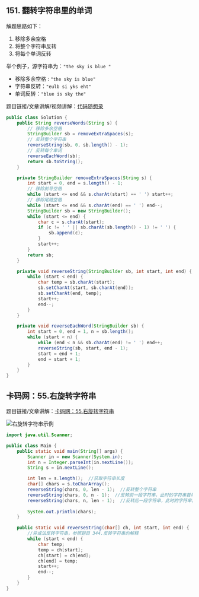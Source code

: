 ## 151. 翻转字符串里的单词

解题思路如下：

1. 移除多余空格
2. 将整个字符串反转
3. 将每个单词反转

举个例子，源字符串为：`"the sky is blue "`

- 移除多余空格 : `"the sky is blue"`
- 字符串反转：`"eulb si yks eht"`
- 单词反转：`"blue is sky the"`

题目链接/文章讲解/视频讲解：[代码随想录](https://programmercarl.com/0151.%E7%BF%BB%E8%BD%AC%E5%AD%97%E7%AC%A6%E4%B8%B2%E9%87%8C%E7%9A%84%E5%8D%95%E8%AF%8D.html)

```java
public class Solution {
    public String reverseWords(String s) {
        // 移除多余空格
        StringBuilder sb = removeExtraSpaces(s);
        // 反转整个字符串
        reverseString(sb, 0, sb.length() - 1);
        // 反转每个单词
        reverseEachWord(sb);
        return sb.toString();
    }

    private StringBuilder removeExtraSpaces(String s) {
        int start = 0, end = s.length() - 1;
        // 移除前导空格
        while (start <= end && s.charAt(start) == ' ') start++;
        // 移除尾随空格
        while (start <= end && s.charAt(end) == ' ') end--;
        StringBuilder sb = new StringBuilder();
        while (start <= end) {
            char c = s.charAt(start);
            if (c != ' ' || sb.charAt(sb.length() - 1) != ' ') {
                sb.append(c);
            }
            start++;
        }
        return sb;
    }

    private void reverseString(StringBuilder sb, int start, int end) {
        while (start < end) {
            char temp = sb.charAt(start);
            sb.setCharAt(start, sb.charAt(end));
            sb.setCharAt(end, temp);
            start++;
            end--;
        }
    }

    private void reverseEachWord(StringBuilder sb) {
        int start = 0, end = 1, n = sb.length();
        while (start < n) {
            while (end < n && sb.charAt(end) != ' ') end++;
            reverseString(sb, start, end - 1);
            start = end + 1;
            end = start + 1;
        }
    }
}
```

## 卡码网：55.右旋转字符串

题目链接/文章讲解：[卡码网：55.右旋转字符串](https://programmercarl.com/kama55.%E5%8F%B3%E6%97%8B%E5%AD%97%E7%AC%A6%E4%B8%B2.html)

![右旋转字符串示例](https://cdn.nlark.com/yuque/0/2024/png/32698236/1725692332610-33221cd1-75f8-44b6-b42a-1735facb17db.png)

```java
import java.util.Scanner;

public class Main {
    public static void main(String[] args) {
        Scanner in = new Scanner(System.in);
        int n = Integer.parseInt(in.nextLine());
        String s = in.nextLine();

        int len = s.length();  //获取字符串长度
        char[] chars = s.toCharArray();
        reverseString(chars, 0, len - 1);  //反转整个字符串
        reverseString(chars, 0, n - 1);  //反转前一段字符串，此时的字符串首尾尾是0,n - 1
        reverseString(chars, n, len - 1);  //反转后一段字符串，此时的字符串首尾尾是n,len - 1
          
        System.out.println(chars);
    }

    public static void reverseString(char[] ch, int start, int end) {
        //异或法反转字符串，参照题目 344.反转字符串的解释
        while (start < end) {
            char temp;
            temp = ch[start];
            ch[start] = ch[end];
            ch[end] = temp;
            start++;
            end--;
        }
    }
}
```
